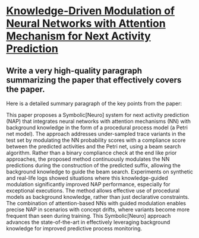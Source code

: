 # [Knowledge-Driven Modulation of Neural Networks with Attention Mechanism   for Next Activity Prediction](https://arxiv.org/abs/2312.08847)

## Write a very high-quality paragraph summarizing the paper that effectively covers the paper.

 Here is a detailed summary paragraph of the key points from the paper:

This paper proposes a Symbolic[Neuro] system for next activity prediction (NAP) that integrates neural networks with attention mechanisms (NN) with background knowledge in the form of a procedural process model (a Petri net model). The approach addresses under-sampled trace variants in the test set by modulating the NN probability scores with a compliance score between the predicted activities and the Petri net, using a beam search algorithm. Rather than a binary compliance check at the end like prior approaches, the proposed method continuously modulates the NN predictions during the construction of the predicted suffix, allowing the background knowledge to guide the beam search. Experiments on synthetic and real-life logs showed situations where this knowledge-guided modulation significantly improved NAP performance, especially for exceptional executions. The method allows effective use of procedural models as background knowledge, rather than just declarative constraints. The combination of attention-based NNs with guided modulation enables precise NAP in scenarios with concept drifts, where variants become more frequent than seen during training. This Symbolic[Neuro] approach advances the state-of-the-art in effectively leveraging background knowledge for improved predictive process monitoring.
